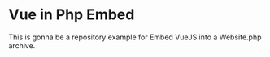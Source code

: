 # Vue in Php Embed

This is gonna be a repository example for Embed VueJS into a Website.php archive.
